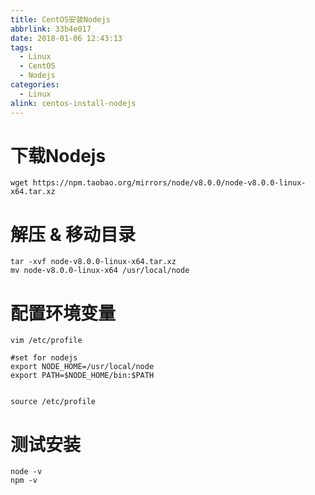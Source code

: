 ```yaml
---
title: CentOS安装Nodejs
abbrlink: 33b4e017
date: 2018-01-06 12:43:13
tags:
  - Linux
  - CentOS
  - Nodejs
categories:
  - Linux
alink: centos-install-nodejs
---
```


# 下载Nodejs
```
wget https://npm.taobao.org/mirrors/node/v8.0.0/node-v8.0.0-linux-x64.tar.xz
```

# 解压 & 移动目录
```
tar -xvf node-v8.0.0-linux-x64.tar.xz
mv node-v8.0.0-linux-x64 /usr/local/node
```

# 配置环境变量
```
vim /etc/profile

#set for nodejs
export NODE_HOME=/usr/local/node
export PATH=$NODE_HOME/bin:$PATH


source /etc/profile
```

# 测试安装
```
node -v
npm -v
```